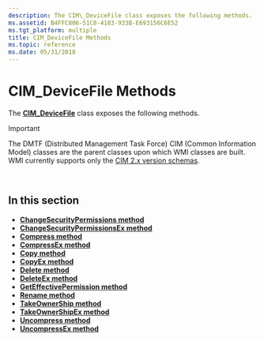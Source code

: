 ```yaml
---
description: The CIM\_DeviceFile class exposes the following methods.
ms.assetid: B4FFC806-51C0-4183-933B-E693156C6E52
ms.tgt_platform: multiple
title: CIM_DeviceFile Methods
ms.topic: reference
ms.date: 05/31/2018
---
```


# CIM\_DeviceFile Methods

The [**CIM\_DeviceFile**](cim-devicefile.md) class exposes the following methods.

> [!IMPORTANT]
> The DMTF (Distributed Management Task Force) CIM (Common Information Model) classes are the parent classes upon which WMI classes are built. WMI currently supports only the [CIM 2.x version schemas](https://dmtf.org/standards/cim/schemas).

 

## In this section

-   [**ChangeSecurityPermissions method**](changesecuritypermissions-method-in-class-cim-devicefile.md)
-   [**ChangeSecurityPermissionsEx method**](changesecuritypermissionsex-method-in-class-cim-devicefile.md)
-   [**Compress method**](compress-method-in-class-cim-devicefile.md)
-   [**CompressEx method**](compressex-method-in-class-cim-devicefile.md)
-   [**Copy method**](copy-method-in-class-cim-devicefile.md)
-   [**CopyEx method**](copyex-method-in-class-cim-devicefile.md)
-   [**Delete method**](delete-method-in-class-cim-devicefile.md)
-   [**DeleteEx method**](deleteex-method-in-class-cim-devicefile.md)
-   [**GetEffectivePermission method**](geteffectivepermission-method-in-class-cim-devicefile.md)
-   [**Rename method**](rename-method-in-class-cim-devicefile.md)
-   [**TakeOwnerShip method**](takeownership-method-in-class-cim-devicefile.md)
-   [**TakeOwnerShipEx method**](takeownershipex-method-in-class-cim-devicefile.md)
-   [**Uncompress method**](uncompress-method-in-class-cim-devicefile.md)
-   [**UncompressEx method**](uncompressex-method-in-class-cim-devicefile.md)

 

 



